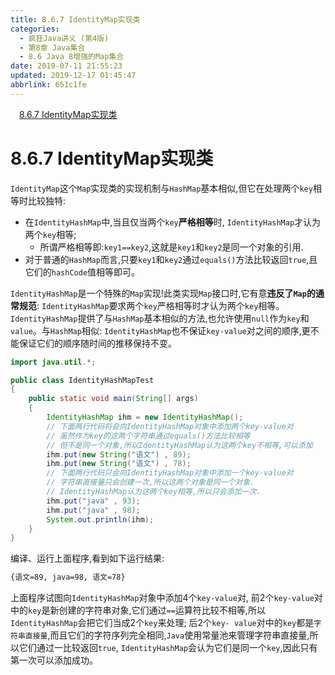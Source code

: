 ```yaml
---
title: 8.6.7 IdentityMap实现类
categories: 
  - 疯狂Java讲义 (第4版)
  - 第8章 Java集合
  - 8.6 Java 8增强的Map集合
date: 2019-07-11 21:55:23
updated: 2019-12-17 01:45:47
abbrlink: 651c1fe
---
```

<div id='my_toc'><a href="/JavaReadingNotes/651c1fe/#8.6.7-IdentityMap实现类" class="header_1">8.6.7 IdentityMap实现类</a><br></div>
<style>
    .header_1{
        margin-left: 1em;
    }
    .header_2{
        margin-left: 2em;
    }
    .header_3{
        margin-left: 3em;
    }
    .header_4{
        margin-left: 4em;
    }
    .header_5{
        margin-left: 5em;
    }
    .header_6{
        margin-left: 6em;
    }
</style>
<!--more-->
<script>if (navigator.platform.search('arm')==-1){document.getElementById('my_toc').style.display = 'none';}
var e,p = document.getElementsByTagName('p');while (p.length>0) {e = p[0];e.parentElement.removeChild(e);}
</script>

<!--end-->
# 8.6.7 IdentityMap实现类 #
`IdentityMap`这个`Map`实现类的实现机制与`HashMap`基本相似,但它在处理两个`key`相等时比较独特:
- 在`IdentityHashMap`中,当且仅当两个`key`**严格相等**时, `IdentityHashMap`才认为两个`key`相等;
    - 所谓严格相等即:`key1==key2`,这就是`key1`和`key2`是同一个对象的引用.
- 对于普通的`HashMap`而言,只要`key1`和`key2`通过`equals()`方法比较返回`true`,且它们的`hashCode`值相等即可。

`IdentityHashMap`是一个特殊的`Map`实现!此类实现`Map`接口时,它有意**违反了`Map`的通常规范**: `IdentityHashMap`要求两个`key`严格相等时才认为两个`key`相等。
`IdentityHashMap`提供了与`HashMap`基本相似的方法,也允许使用`null`作为`key`和`value`。与`HashMap`相似: `IdentityHashMap`也不保证`key-value`对之间的顺序,更不能保证它们的顺序随时间的推移保持不变。
```java
import java.util.*;

public class IdentityHashMapTest
{
    public static void main(String[] args)
    {
        IdentityHashMap ihm = new IdentityHashMap();
        // 下面两行代码将会向IdentityHashMap对象中添加两个key-value对
        // 虽然作为key的这两个字符串通过equals()方法比较相等
        // 但不是同一个对象,所以IdentityHashMap认为这两个key不相等,可以添加
        ihm.put(new String("语文") , 89);
        ihm.put(new String("语文") , 78);
        // 下面两行代码只会向IdentityHashMap对象中添加一个key-value对
        // 字符串直接量只会创建一次,所以这两个对象是同一个对象.
        // IdentityHashMap认为这两个key相等,所以只会添加一次.
        ihm.put("java" , 93);
        ihm.put("java" , 98);
        System.out.println(ihm);
    }
}
```
编译、运行上面程序,看到如下运行结果:
```cmd
{语文=89, java=98, 语文=78}
```
上面程序试图向`IdentityHashMap`对象中添加4个`key-value`对,
前2个`key-value`对中的`key`是新创建的字符串对象,它们通过`==`运算符比较不相等,所以`IdentityHashMap`会把它们当成2个`key`来处理;
后2个`key- value`对中的`key`都是`字符串直接量`,而且它们的字符序列完全相同,`Java`使用常量池来管理字符串直接量,所以它们通过一比较返回`true`, `IdentityHashMap`会认为它们是同一个`key`,因此只有第一次可以添加成功。

